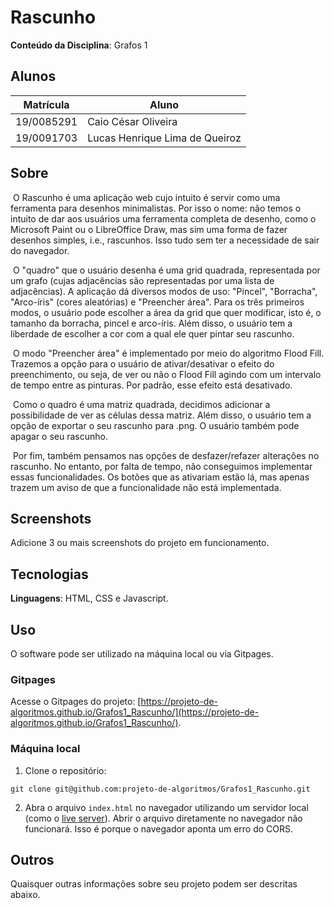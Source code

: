 
# Rascunho

**Conteúdo da Disciplina**: Grafos 1

## Alunos
|Matrícula | Aluno |
| -- | -- |
| 19/0085291  | Caio César Oliveira |
| 19/0091703  |  Lucas Henrique Lima de Queiroz |

## Sobre 
​	O Rascunho é uma aplicação web cujo intuito é servir como uma ferramenta para desenhos minimalistas. Por isso o nome: não temos o intuito de dar aos usuários uma ferramenta completa de desenho, como o Microsoft Paint ou o LibreOffice Draw, mas sim uma forma de fazer desenhos simples, i.e., rascunhos. Isso tudo sem ter a necessidade de sair do navegador.

​	O "quadro" que o usuário desenha é uma grid quadrada, representada por um grafo (cujas adjacências são representadas por uma lista de adjacências). A aplicação dá diversos modos de uso: "Pincel", "Borracha", "Arco-íris" (cores aleatórias) e "Preencher área". Para os três primeiros modos, o usuário pode escolher a área da grid que quer modificar, isto é, o tamanho da borracha, pincel e arco-íris. Além disso, o usuário tem a liberdade de escolher a cor com a qual ele quer pintar seu rascunho.

​	O modo "Preencher área" é implementado por meio do algoritmo Flood Fill. Trazemos a opção para o usuário de ativar/desativar o efeito do preenchimento, ou seja, de ver ou não o Flood Fill agindo com um intervalo de tempo entre as pinturas. Por padrão, esse efeito está desativado.

​	Como o quadro é uma matriz quadrada, decidimos adicionar a possibilidade de ver as células dessa matriz. Além disso, o usuário tem a opção de exportar o seu rascunho para .png. O usuário também pode apagar o seu rascunho.

​	Por fim, também pensamos nas opções de desfazer/refazer alterações no rascunho. No entanto, por falta de tempo, não conseguimos implementar essas funcionalidades. Os botões que as ativariam estão lá, mas apenas trazem um aviso de que a funcionalidade não está implementada.

## Screenshots
Adicione 3 ou mais screenshots do projeto em funcionamento.

## Tecnologias 

**Linguagens**: HTML, CSS e Javascript.

## Uso 
O software pode ser utilizado na máquina local ou via Gitpages.

### Gitpages

Acesse o Gitpages do projeto: [https://projeto-de-algoritmos.github.io/Grafos1_Rascunho/](https://projeto-de-algoritmos.github.io/Grafos1_Rascunho/).

### Máquina local

1.  Clone o repositório: 

   `git clone git@github.com:projeto-de-algoritmos/Grafos1_Rascunho.git`

2. Abra o arquivo `index.html` no navegador utilizando um servidor local (como o [live server](https://marketplace.visualstudio.com/items?itemName=ritwickdey.LiveServer)). Abrir o arquivo diretamente no navegador não funcionará. Isso é porque o navegador aponta um erro do CORS.

## Outros 
Quaisquer outras informações sobre seu projeto podem ser descritas abaixo.
